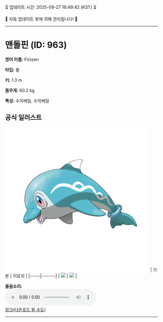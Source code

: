 
⏳ 업데이트 시간: 2025-09-27 16:49:42 (KST) ⏳

🤖 자동 업데이트 봇에 의해 관리됩니다! 🤖

---

# 맨돌핀 (ID: 963)
**영어 이름:** Finizen

**타입:** 물

**키:** 1.3 m

**몸무게:** 60.2 kg

**특성:** 수의베일, 수의베일

## 공식 일러스트
![](https://raw.githubusercontent.com/PokeAPI/sprites/master/sprites/pokemon/other/official-artwork/963.png)
| 기본 | 이로치 |
|:----:|:------:|
| <img src="http://play.pokemonshowdown.com/sprites/ani/finizen.gif" width="200"> | <img src="http://play.pokemonshowdown.com/sprites/ani-shiny/finizen.gif" width="200"> |

**울음소리:**<br><audio controls src="https://raw.githubusercontent.com/PokeAPI/cries/main/cries/pokemon/latest/963.ogg"></audio><br> [링크(다운로드 될 수도)](https://raw.githubusercontent.com/PokeAPI/cries/main/cries/pokemon/latest/963.ogg)


---
